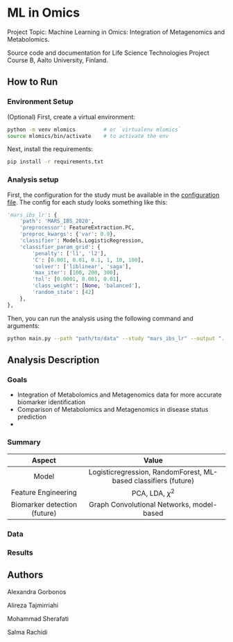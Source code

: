 # ML in Omics
Project Topic: Machine Learning in Omics: Integration of Metagenomics and Metabolomics.

Source code and documentation for Life Science Technologies Project Course B, Aalto University, Finland.

## How to Run
### Environment Setup
(Optional) First, create a virtual environment:
```bash
python -m venv mlomics         # or `virtualenv mlomics`
source mlomics/bin/activate    # to activate the env
```

Next, install the requirements:
```bash
pip install -r requirements.txt
```

### Analysis setup
First, the configuration for the study must be available in the [configuration file](./utils/consts.py). The config for each study looks something like this:

```python
'mars_ibs_lr': {
    'path': 'MARS_IBS_2020',
    'preprocessor': FeatureExtraction.PC,
    'preproc_kwargs': {'var': 0.9},
    'classifier': Models.LogisticRegression,
    'classifier_param_grid': {
        'penalty': ['l1', 'l2'],
        'C': [0.001, 0.01, 0.1, 1, 10, 100],
        'solver': ['liblinear', 'saga'],
        'max_iter': [100, 200, 300],
        'tol': [0.0001, 0.001, 0.01],
        'class_weight': [None, 'balanced'],
        'random_state': [42]
    },
},
```

Then, you can run the analysis using the following command and arguments:

```bash
python main.py --path "path/to/data" --study "mars_ibs_lr" --output "../output" --debug True
```

## Analysis Description
### Goals
- Integration of Metabolomics and Metagenomics data for more accurate biomarker identification
- Comparison of Metabolomics and Metagenomics in disease status prediction
- 

### Summary
| Aspect | Value|
|:-----------------:|:------------------:|
|       Model       |Logisticregression, RandomForest, ML-based classifiers (future)|
|Feature Engineering| PCA, LDA, $\chi^2$ |
|Biomarker detection (future)| Graph Convolutional Networks, model-based|

### Data

### Results


## Authors
Alexandra Gorbonos

Alireza Tajmirriahi

Mohammad Sherafati

Salma Rachidi
